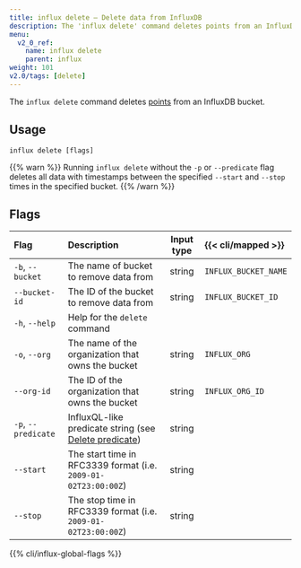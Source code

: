 ```yaml
---
title: influx delete – Delete data from InfluxDB
description: The 'influx delete' command deletes points from an InfluxDB bucket.
menu:
  v2_0_ref:
    name: influx delete
    parent: influx
weight: 101
v2.0/tags: [delete]
---
```


The `influx delete` command deletes [points](/v2.0/reference/glossary/#point)
from an InfluxDB bucket.

## Usage
```
influx delete [flags]
```

{{% warn %}}
Running `influx delete` without the `-p` or `--predicate` flag deletes all data with
timestamps between the specified `--start` and `--stop` times in the specified bucket.
{{% /warn %}}

## Flags
| Flag                | Description                                                                                      | Input type | {{< cli/mapped >}}   |
|:----                |:-----------                                                                                      |:----------:|:------------------   |
| `-b`, `--bucket`    | The name of bucket to remove data from                                                           | string     | `INFLUX_BUCKET_NAME` |
| `--bucket-id`       | The ID of the bucket to remove data from                                                         | string     | `INFLUX_BUCKET_ID`   |
| `-h`, `--help`      | Help for the `delete` command                                                                    |            |                      |
| `-o`, `--org`       | The name of the organization that owns the bucket                                                | string     | `INFLUX_ORG`         |
| `--org-id`          | The ID of the organization that owns the bucket                                                  | string     | `INFLUX_ORG_ID`      |
| `-p`, `--predicate` | InfluxQL-like predicate string (see [Delete predicate](/v2.0/reference/syntax/delete-predicate)) | string     |                      |
| `--start`           | The start time in RFC3339 format (i.e. `2009-01-02T23:00:00Z`)                                   | string     |                      |
| `--stop`            | The stop time in RFC3339 format (i.e. `2009-01-02T23:00:00Z`)                                    | string     |                      |

{{% cli/influx-global-flags %}}

